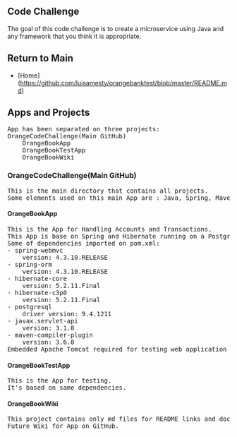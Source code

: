 ## Code Challenge
The goal of this code challenge is to create a microservice using Java and any framework that you think it is
appropriate.
## Return to Main
- [Home] (https://github.com/luisamesty/orangebanktest/blob/master/README.md)
## Apps and Projects
<pre>
App has been separated on three projects:
OrangeCodeChallenge(Main GitHub)
    OrangeBookApp
    OrangeBookTestApp
    OrangeBookWiki
</pre>
### OrangeCodeChallenge(Main GitHub)
<pre>
This is the main directory that contains all projects.
Some elements used on this main App are : Java, Spring, Maven, Hibernate, PostgreSQL, JUnit, Tomcat, HTML, CSS, MarkUP files.
</pre>
#### OrangeBookApp
<pre>
This is the App for Handling Accounts and Transactions.
This App is base on Spring and Hibernate running on a PostgreSQL Database.
Some of dependencies imported on pom.xml:
- spring-webmvc
    version: 4.3.10.RELEASE
- spring-orm
    version: 4.3.10.RELEASE
- hibernate-core
    version: 5.2.11.Final
- hibernate-c3p0
    version: 5.2.11.Final
- postgresql
    driver version: 9.4.1211
- javax.servlet-api
    version: 3.1.0
- maven-compiler-plugin
    version: 3.6.0
Embedded Apache Tomcat required for testing web application
</pre>
#### OrangeBookTestApp
<pre>
This is the App for testing.
It's based on same dependencies.
</pre>
#### OrangeBookWiki
<pre>
This project contains only md files for README links and documentation.
Future Wiki for App on GitHub.
</pre>

